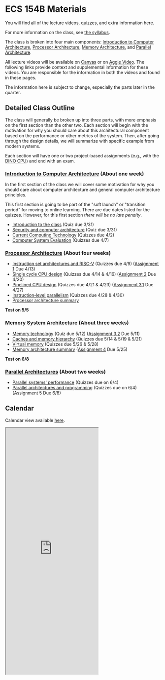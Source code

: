 # ECS 154B Materials

You will find all of the lecture videos, quizzes, and extra information here.

For more information on the class, see [the syllabus](../syllabus/syllabus.md).

The class is broken into four main components: [Introduction to Computer Architecture](intro/index.md), [Processor Architecture](processor/index.md), [Memory Architecture](memory/index.md), and [Parallel Architecture](parallel/index.md).

All lecture videos will be available on [Canvas](https://canvas.ucdavis.edu/courses/461400/external_tools/5280) or on [Aggie Video](https://video.ucdavis.edu/playlist/dedicated/0_8bwr1nkj/).
The following links provide context and supplemental information for these videos.
You are responsible for the information in both the videos and found in these pages.

The information here is subject to change, especially the parts later in the quarter.

## Detailed Class Outline

The class will generally be broken up into three parts, with more emphasis on the first section than the other two.
Each section will begin with the motivation for why you should care about this architectural component based on the performance or other metrics of the system.
Then, after going through the design details, we will summarize with specific example from modern systems.

Each section will have one or two project-based assignments (e.g., with the [DINO CPU](https://github.com/jlpteaching/dinocpu)) and end with an exam.

### [Introduction to Computer Architecture](intro/index.md) (About one week)

In the first section of the class we will cover some motivation for why you should care about computer architecture and general computer architecture principles.

This first section is going to be part of the "soft launch" or "transition period" for moving to online learning.
There are due dates listed for the quizzes.
However, for this first section *there will be no late penalty*.

* [Introduction to the class](intro/intro.md) (Quiz due 3/31)
* [Security and computer architecture](intro/security.md) (Quiz due 3/31)
* [Current Computing Technology](intro/technology.md) (Quizzes due 4/2)
* [Computer System Evaluation](intro/evaluation.md) (Quizzes due 4/7)

### [Processor Architecture](processor/index.md) (About four weeks)

* [Instruction set architectures and RISC-V](processor/isa.md) (Quizzes due 4/9) ([Assignment 1](https://github.com/jlpteaching/dinocpu-sq20/blob/master/assignments/assignment-1.md) Due 4/13)
* [Single cycle CPU design](processor/single-cycle.md) (Quizzes due 4/14 & 4/16) ([Assignment 2](https://github.com/jlpteaching/dinocpu-sq20/blob/master/assignments/assignment-2.md) Due 4/20)
* [Pipelined CPU design](processor/pipelined.md) (Quizzes due 4/21 & 4/23) ([Assignment 3.1](https://github.com/jlpteaching/dinocpu-sq20/blob/master/assignments/assignment-3.md) Due 4/27)
* [Instruction-level parallelism](processor/ilp.md) (Quizzes due 4/28 & 4/30)
* [Processor architecture summary](processor/summary.md)

**Test on 5/5**

### [Memory System Architecture](memory/index.md) (About three weeks)

* [Memory technology](memory/technology.md) (Quiz due 5/12) ([Assignment 3.2](https://github.com/jlpteaching/dinocpu-sq20/blob/master/assignments/assignment-3.md) Due 5/11)
* [Caches and memory hierarchy](memory/caches.md) (Quizzes due 5/14 & 5/19 & 5/21)
* [Virtual memory](memory/virtual.md) (Quizzes due 5/26 & 5/28)
* [Memory architecture summary](memory/summary.md) ([Assignment 4](https://github.com/jlpteaching/dinocpu-sq20/blob/master/assignments/assignment-4.md) Due 5/25)

**Test on 6/8**

### [Parallel Architectures](parallel/index.md) (About two weeks)

* [Parallel systems' performance](parallel/performance.md) (Quizzes due on 6/4)
* [Parallel architectures and programming](parallel/architectures.md) (Quizzes due on 6/4) ([Assignment 5](https://github.com/jlpteaching/dinocpu-sq20/blob/master/assignments/assignment-5.md) Due 6/8)

## Calendar

Calendar view available [here](https://trello.com/b/bsgvK406/ecs-154b/calendar).

<iframe class="trello" src="https://trello.com/b/bsgvK406.html" height="800"></iframe>
